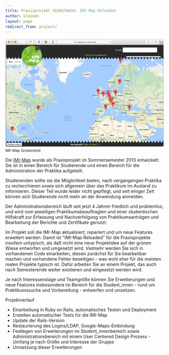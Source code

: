 ```yaml
---
title: Praxisprojekt SS2017&#58; IMI-Map Reloaded
author: kleinen
layout: page
redirect_from: project/
---
```


![IMI-Map](./images/imi-map.jpg)
<br/><small class = "float-right">IMI-Map Screenshot</small>

Die [IMI-Map](https://imi-map.f4.htw-berlin.de/) wurde als Praxisprojekt im Sommersemester 2013 entwickelt.
Sie ist in einen Bereich für Studierende und einen Bereich für die Administration der Praktika aufgeteilt.

Studierenden sollte sie die Möglichkeit bieten, nach vergangengen Praktika zu recherchieren sowie sich
allgemein über das Praktikum im Ausland zu informieren. Dieser Teil wurde leider nicht gepflegt, und
seit einiger Zeit können sich Studierende nicht mehr an der Anwendung anmelden.

Der Administrationsbereich läuft seit jetzt 4 Jahren friedlich und problemlos, und wird vom jeweiligen
Praktikumsbeauftragten und einer studentischen Hilfskraft zur Erfassung und
Nachverfolgung von Praktikumsanträgen und Bearbeitung der Berichte und Zertifikate genutzt.

Im Projekt soll die IMI-Map aktualisiert, repariert und um neue Features erweitert werden.
Damit ist "IMI-Map Reloaded" für die Praxisprojekte insofern untypisch, als daß nicht eine
neue Projektidee auf der grünen Wiese entworfen und umgesetzt wird. Vielmehr
werden Sie sich in vorhandenen Code einarbeiten, diesen zunächst für Sie bearbeitbar machen
und vorhandene Fehler beseitigen - was wohl eher für die meisten realen Projekte
typisch ist. Dafür arbeiten Sie an einem Projekt, das auch nach Semesterende weiter existieren und eingesetzt werden wird.

Je nach Interessenslage und Teamgröße können Sie Erweiterungen
und neue Features insbesondere im Bereich für die Student_innen - rund um Praktikumssuche und Vorbereitung -
entwerfen und umsetzen.


Projektverlauf
- Einarbeitung in Ruby on Rails, automatisches Testen und Deployment
- Erstellen automatischer Tests für die IMI-Map
- Update der Rails-Version
- Restaurierung des Logins/LDAP, Google-Maps-Einbindung
- Festlegen von Erweiterungen im Student_innenbereich sowie Administrationsbereich mit einem User Centered Design Prozess - Umfang je nach Größe und Interesse der Gruppe
- Umsetzung dieser Erweiterungen
